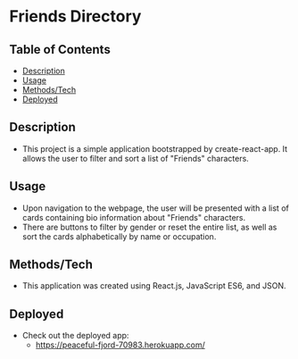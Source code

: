# Friends Directory

## Table of Contents

- [Description](#Description)  
- [Usage](#Usage)
- [Methods/Tech](#Methods/Tech)
- [Deployed](#Deployed)

## Description

- This project is a simple application bootstrapped by create-react-app. It allows the user to
filter and sort a list of "Friends" characters.

## Usage

- Upon navigation to the webpage, the user will be presented with a list of cards containing
bio information about "Friends" characters.
- There are buttons to filter by gender or reset the entire list, as well as sort the
cards alphabetically by name or occupation.

## Methods/Tech

- This application was created using React.js, JavaScript ES6, and JSON.

## Deployed

- Check out the deployed app:
    - https://peaceful-fjord-70983.herokuapp.com/
